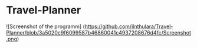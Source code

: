 # Travel-Planner


![Screenshot of the programm] (https://github.com/ilnthulara/Travel-Planner/blob/3a5020c9f6099587b46860041c4937208676d4fc/Screenshot.png)
